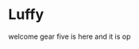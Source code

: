 # Luffy
welcome
gear five is here and it is op 
 
 
  
  
     
                 
                
                      
                                
                   
                      
          
   
 
 
